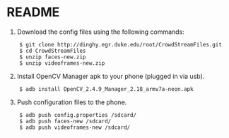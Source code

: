 # README #

1. Download the config files using the following commands: 
```shell
    $ git clone http://dinghy.egr.duke.edu/root/CrowdStreamFiles.git
    $ cd CrowdStreamFiles
    $ unzip faces-new.zip
    $ unzip videoframes-new.zip
```

2. Install OpenCV Manager apk to your phone (plugged in via usb). 
```shell
    $ adb install OpenCV_2.4.9_Manager_2.18_armv7a-neon.apk
```

3. Push configuration files to the phone. 
```shell
    $ adb push config.properties /sdcard/
    $ adb push faces-new /sdcard/
    $ adb push videoframes-new /sdcard/
```

